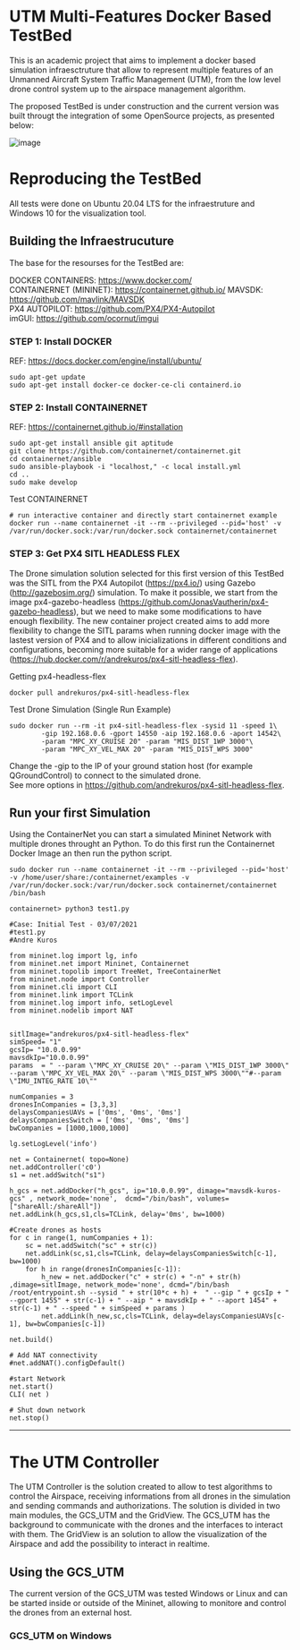# UTM Multi-Features Docker Based TestBed

This is an academic project that aims to implement a docker based simulation infraesctruture that allow to represent multiple features of an Unmanned Aircraft System Traffic Management (UTM), from the low level drone control system up to the airspace management algorithm.    

The proposed TestBed is under construction and the current version was built througt the integration of some OpenSource projects, as presented below:
   
![image](https://user-images.githubusercontent.com/18732953/129098862-49636de7-294f-438e-a099-0c933ce92538.png)

# Reproducing the TestBed

All tests were done on Ubuntu 20.04 LTS for the infraestruture and Windows 10 for the visualization tool.

## Building the Infraestrucuture

The base for the resourses for the TestBed are:   
   
DOCKER CONTAINERS: https://www.docker.com/  
CONTAINERNET (MININET): https://containernet.github.io/ 
MAVSDK: https://github.com/mavlink/MAVSDK   
PX4 AUTOPILOT: https://github.com/PX4/PX4-Autopilot   
imGUI: https://github.com/ocornut/imgui   
   
### STEP 1: Install DOCKER

REF: https://docs.docker.com/engine/install/ubuntu/

```
sudo apt-get update
sudo apt-get install docker-ce docker-ce-cli containerd.io
```
   
### STEP 2: Install CONTAINERNET

REF: https://containernet.github.io/#installation

```
sudo apt-get install ansible git aptitude
git clone https://github.com/containernet/containernet.git
cd containernet/ansible
sudo ansible-playbook -i "localhost," -c local install.yml
cd ..
sudo make develop
```

Test CONTAINERNET
```
# run interactive container and directly start containernet example
docker run --name containernet -it --rm --privileged --pid='host' -v /var/run/docker.sock:/var/run/docker.sock containernet/containernet
```

### STEP 3: Get PX4 SITL HEADLESS FLEX

The Drone simulation solution selected for this first version of this TestBed was the SITL from the PX4 Autopilot (https://px4.io/) using Gazebo (http://gazebosim.org/) simulation. To make it possible, we start from the image px4-gazebo-headless (https://github.com/JonasVautherin/px4-gazebo-headless), but we need to make some modifications to have enough flexibility. The new container project created aims to add more flexibility to change the SITL params when running docker image with the lastest version of PX4 and to allow inicializations in different conditions and configurations, becoming more suitable for a wider range of applications (https://hub.docker.com/r/andrekuros/px4-sitl-headless-flex).

Getting px4-headless-flex

```docker pull andrekuros/px4-sitl-headless-flex```

Test Drone Simulation (Single Run Example)

```
sudo docker run --rm -it px4-sitl-headless-flex -sysid 11 -speed 1\  
        -gip 192.168.0.6 -gport 14550 -aip 192.168.0.6 -aport 14542\  
        -param "MPC_XY_CRUISE 20" -param "MIS_DIST_1WP 3000"\  
        -param "MPC_XY_VEL_MAX 20" -param "MIS_DIST_WPS 3000"
```
Change the -gip to the IP of your ground station host (for example QGroundControl) to connect to the simulated drone.  
See more options in https://github.com/andrekuros/px4-sitl-headless-flex.   

## Run your first Simulation

Using the ContainerNet you can start a simulated Mininet Network with multiple drones throught an Python. To do this first run the Containernet Docker Image an then run the python script.

```
sudo docker run --name containernet -it --rm --privileged --pid='host' -v /home/user/share:/containernet/examples -v /var/run/docker.sock:/var/run/docker.sock containernet/containernet  /bin/bash   

containernet> python3 test1.py
```

```
#Case: Initial Test - 03/07/2021
#test1.py
#Andre Kuros

from mininet.log import lg, info
from mininet.net import Mininet, Containernet
from mininet.topolib import TreeNet, TreeContainerNet
from mininet.node import Controller
from mininet.cli import CLI
from mininet.link import TCLink
from mininet.log import info, setLogLevel
from mininet.nodelib import NAT


sitlImage="andrekuros/px4-sitl-headless-flex"
simSpeed= "1"
gcsIp= "10.0.0.99"
mavsdkIp="10.0.0.99"
params  = " --param \"MPC_XY_CRUISE 20\" --param \"MIS_DIST_1WP 3000\" --param \"MPC_XY_VEL_MAX 20\" --param \"MIS_DIST_WPS 3000\""#--param \"IMU_INTEG_RATE 10\""

numCompanies = 3
dronesInCompanies = [3,3,3]
delaysCompaniesUAVs = ['0ms', '0ms', '0ms']
delaysCompaniesSwitch = ['0ms', '0ms', '0ms']
bwCompanies = [1000,1000,1000]

lg.setLogLevel('info')

net = Containernet( topo=None)
net.addController('c0')
s1 = net.addSwitch("s1")

h_gcs = net.addDocker("h_gcs", ip="10.0.0.99", dimage="mavsdk-kuros-gcs" , network_mode='none',  dcmd="/bin/bash", volumes=["shareAll:/shareAll"])
net.addLink(h_gcs,s1,cls=TCLink, delay='0ms', bw=1000)

#Create drones as hosts
for c in range(1, numCompanies + 1):
    sc = net.addSwitch("sc" + str(c))    
    net.addLink(sc,s1,cls=TCLink, delay=delaysCompaniesSwitch[c-1], bw=1000)
    for h in range(dronesInCompanies[c-1]):
        h_new = net.addDocker("c" + str(c) + "-n" + str(h) ,dimage=sitlImage, network_mode='none', dcmd="/bin/bash /root/entrypoint.sh --sysid " + str(10*c + h) +  " --gip " + gcsIp + " --gport 1455" + str(c-1) + " --aip " + mavsdkIp + " --aport 1454" + str(c-1) + " --speed " + simSpeed + params )
        net.addLink(h_new,sc,cls=TCLink, delay=delaysCompaniesUAVs[c-1], bw=bwCompanies[c-1])

net.build()

# Add NAT connectivity
#net.addNAT().configDefault()

#start Network
net.start()
CLI( net )

# Shut down network
net.stop()
```
<hr>

# The UTM Controller

The UTM Controller is the solution created to allow to test algorithms to control the Airspace, receiving informations from all drones in the simulation and sending commands and authorizations. The solution is divided in two main modules, the GCS_UTM and the GridView. The GCS_UTM has the background to communicate with the drones and the interfaces to interact with them. The GridView is an solution to allow the visualization of the Airspace and add the possibility to interact in realtime. 

## Using the GCS_UTM

The current version of the GCS_UTM was tested Windows or Linux and can be started inside or outside of the Mininet, allowing to monitore and control the drones from an external host. 

### GCS_UTM on Windows




